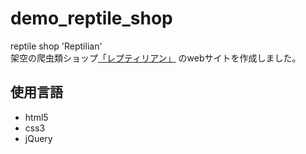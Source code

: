 # demo_reptile_shop
reptile shop 'Reptilian'<br>
架空の爬虫類ショップ[「レプティリアン」](https://jacobita1865.github.io/demo_reptile_shop/)
のwebサイトを作成しました。
## 使用言語
* html5
* css3
* jQuery
